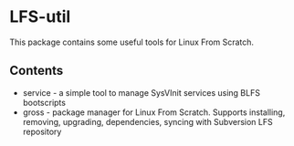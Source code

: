 # LFS-util
This package contains some useful tools for Linux From Scratch.
## Contents
- service - a simple tool to manage SysVInit services using BLFS bootscripts
- gross - package manager for Linux From Scratch. Supports installing, removing, upgrading, dependencies, syncing with Subversion LFS repository